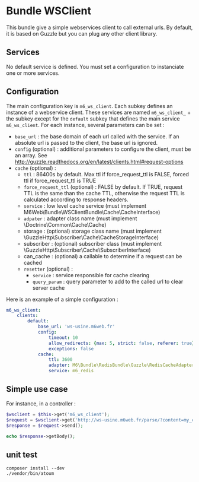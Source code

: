 # Bundle WSClient

This bundle give a simple webservices client to call external urls. By default, it is based on Guzzle but you can plug any other client library.

## Services

No default service is defined. You must set a configuration to instanciate one or more services.

## Configuration

The main configuration key is `m6_ws_client`. Each subkey defines an instance of a webservice client. These services are named `m6_ws_client_` + the subkey except for the `default` subkey that defines the main service `m6_ws_client`. For each instance, several parameters can be set :

  * `base_url` : the base domain of each url called with the service. If an absolute url is passed to the client, the base url is ignored.
  * `config` (optional) : additional parameters to configure the client, must be an array. See http://guzzle.readthedocs.org/en/latest/clients.html#request-options
  * `cache` (optional) :
    * `ttl` : 86400s by default. Max ttl if force_request_ttl is FALSE, forced ttl if force_request_ttl is TRUE
    * `force_request_ttl` (optional) : FALSE by default. If TRUE, request TTL is the same than the cache TTL, otherwise the request TTL is calculated according to response headers.
    * `service` : low level cache service (must implement M6Web\Bundle\WSClientBundle\Cache\CacheInterface)
    * `adpater` : adapter class name (must implement \Doctrine\Common\Cache\Cache)
    *  storage : (optional) storage class name (must implement \GuzzleHttp\Subscriber\Cache\CacheStorageInterface)
    *  subscriber : (optional) subscriber class (must implement \GuzzleHttp\Subscriber\Cache\SubscriberInterface)
    *  can_cache : (optional) a callable to determine if a request can be cached
    * `resetter` (optional) :
      * `service` : service responsible for cache clearing
      * `query_param` : query parameter to add to the called url to clear server cache

Here is an example of a simple configuration :

```yaml
m6_ws_client:
    clients:
        default:
            base_url: 'ws-usine.m6web.fr'
            config:
                timeout: 10
                allow_redirects: {max: 5, strict: false, referer: true}
                exceptions: false
            cache:
                ttl: 3600
                adapter: M6\Bundle\RedisBundle\Guzzle\RedisCacheAdapter
                service: m6_redis
```

## Simple use case

For instance, in a controller :

```php
$wsclient = $this->get('m6_ws_client');
$request = $wsclient->get('http://ws-usine.m6web.fr/parse/?content=my_content');
$response = $request->send();

echo $response->getBody();
```

## unit test

```shell
composer install --dev
./vendor/bin/atoum
```
